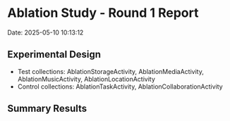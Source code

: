 # Ablation Study - Round 1 Report

Date: 2025-05-10 10:13:12

## Experimental Design

- Test collections: AblationStorageActivity, AblationMediaActivity, AblationMusicActivity, AblationLocationActivity
- Control collections: AblationTaskActivity, AblationCollaborationActivity

## Summary Results

